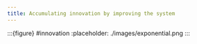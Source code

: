 ```yaml
---
title: Accumulating innovation by improving the system
---
```


:::{figure} #innovation
:placeholder: ./images/exponential.png
:::
